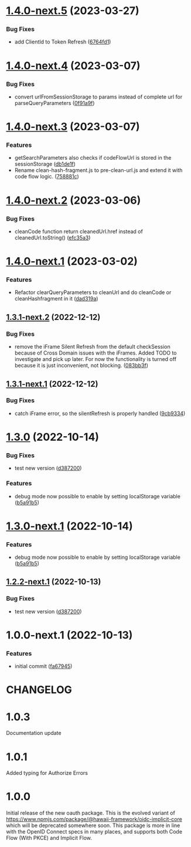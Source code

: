 # [1.4.0-next.5](https://github.com/Q24/oauth-client-core/compare/v1.4.0-next.4...v1.4.0-next.5) (2023-03-27)


### Bug Fixes

* add ClientId to Token Refresh ([6764fd1](https://github.com/Q24/oauth-client-core/commit/6764fd1df144e6e082e5526012a30757e4406a6e))

# [1.4.0-next.4](https://github.com/Q24/oauth-client-core/compare/v1.4.0-next.3...v1.4.0-next.4) (2023-03-07)


### Bug Fixes

* convert urlFromSessionStorage to params instead of complete url for parseQueryParameters ([0f91a9f](https://github.com/Q24/oauth-client-core/commit/0f91a9feeae7f944ad7e8f9b36b7447d8cfbbe6c))

# [1.4.0-next.3](https://github.com/Q24/oauth-client-core/compare/v1.4.0-next.2...v1.4.0-next.3) (2023-03-07)


### Features

* getSearchParameters also checks if codeFlowUrl is stored in the sessionStorage ([db1de1f](https://github.com/Q24/oauth-client-core/commit/db1de1f0a3fce4a52bc6d8c5935bee3df530e27b))
* Rename clean-hash-fragment.js to pre-clean-url.js and extend it with code flow logic. ([758881c](https://github.com/Q24/oauth-client-core/commit/758881c30b285dfc90694d13efa936031d39e63e))

# [1.4.0-next.2](https://github.com/Q24/oauth-client-core/compare/v1.4.0-next.1...v1.4.0-next.2) (2023-03-06)


### Bug Fixes

* cleanCode function return cleanedUrl.href instead of cleanedUrl.toString() ([efc35a3](https://github.com/Q24/oauth-client-core/commit/efc35a34d95157be37e9b83e984bc48589050433))

# [1.4.0-next.1](https://github.com/Q24/oauth-client-core/compare/v1.3.1-next.2...v1.4.0-next.1) (2023-03-02)


### Features

* Refactor clearQueryParameters to cleanUrl and do cleanCode or cleanHashfragment in it ([dad319a](https://github.com/Q24/oauth-client-core/commit/dad319a963984f172b9d38f474af6e6b0697fec1))

## [1.3.1-next.2](https://github.com/Q24/oauth-client-core/compare/v1.3.1-next.1...v1.3.1-next.2) (2022-12-12)


### Bug Fixes

* remove the iFrame Silent Refresh from the default checkSession because of Cross Domain issues with the iFrames. Added TODO to investigate and pick up later. For now the functionality is turned off because it is just inconvenient, not blocking. ([083bb3f](https://github.com/Q24/oauth-client-core/commit/083bb3fe58146bdd5942ebf1f171328323393e74))

## [1.3.1-next.1](https://github.com/Q24/oauth-client-core/compare/v1.3.0...v1.3.1-next.1) (2022-12-12)


### Bug Fixes

* catch iFrame error, so the silentRefresh is properly handled ([9cb9334](https://github.com/Q24/oauth-client-core/commit/9cb93346fdf7ba1f91fdf25cd3e46c06732fa133))

# [1.3.0](https://github.com/Q24/oauth-client-core/compare/v1.2.1...v1.3.0) (2022-10-14)


### Bug Fixes

* test new version ([d387200](https://github.com/Q24/oauth-client-core/commit/d38720004db995a36265db96e433819fb65765f3))


### Features

* debug mode now possible to enable by setting localStorage variable ([b5a91b5](https://github.com/Q24/oauth-client-core/commit/b5a91b5c0527bac4e0692a802bb5ad9fde6c692b))

# [1.3.0-next.1](https://github.com/Q24/oauth-client-core/compare/v1.2.2-next.1...v1.3.0-next.1) (2022-10-14)


### Features

* debug mode now possible to enable by setting localStorage variable ([b5a91b5](https://github.com/Q24/oauth-client-core/commit/b5a91b5c0527bac4e0692a802bb5ad9fde6c692b))

## [1.2.2-next.1](https://github.com/Q24/oauth-client-core/compare/v1.2.1...v1.2.2-next.1) (2022-10-13)


### Bug Fixes

* test new version ([d387200](https://github.com/Q24/oauth-client-core/commit/d38720004db995a36265db96e433819fb65765f3))

# 1.0.0-next.1 (2022-10-13)


### Features

* initial commit ([fa67945](https://github.com/Q24/oauth-client-core/commit/fa6794551eaa3e30f70ed3576a32483a5ae23727))

# CHANGELOG

# 1.0.3

Documentation update

# 1.0.1

Added typing for Authorize Errors

# 1.0.0
Initial release of the new oauth package. This is the evolved variant of https://www.npmjs.com/package/@hawaii-framework/oidc-implicit-core which will be deprecated somewhere soon.
This package is more in line with the OpenID Connect specs in many places, and supports both Code Flow (With PKCE) and Implicit Flow.
